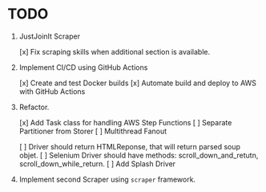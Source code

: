 # TODO

1. JustJoinIt Scraper

    [x] Fix scraping skills when additional section is available.

2. Implement CI/CD using GitHub Actions

    [x] Create and test Docker builds
    [x] Automate build and deploy to AWS with GitHub Actions

3. Refactor.

    [x] Add Task class for handling AWS Step Functions
    [ ] Separate Partitioner from Storer
    [ ] Multithread Fanout

    [ ] Driver should return HTMLReponse, that will return parsed soup objet.
    [ ] Selenium Driver should have methods: scroll_down_and_retutn, scroll_down_while_return.
    [ ] Add Splash Driver


4. Implement second Scraper using `scraper` framework.

